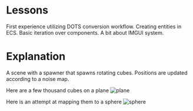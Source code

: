 # Lessons
First experience utilizing DOTS conversion workflow. 
Creating entities in ECS.
Basic iteration over components.
A bit about IMGUI system. 

# Explanation
A scene with a spawner that spawns rotating cubes. 
Positions are updated according to a noise map.

Here are a few thousand cubes on a plane
![plane](NoiseCubes.gif)

Here is an attempt at mapping them to a sphere
![sphere](NoiseSphere.gif)
